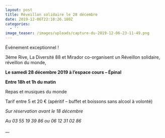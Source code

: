 ```yaml
---
layout: post
title: Réveillon solidaire le 28 décembre
date: 2019-12-06T22:10:26.180Z
categories:
  - ''
image_teaser: /images/uploads/capture-du-2019-12-06-23-11-49.png
---
```

Événement exceptionnel !

3ème Rive, La Diversité 88 et Mirador co-organisent un Réveillon solidaire, réveillon du monde,

**Le samedi 28 décembre 2019 à l’espace cours – Épinal**

**Entre 18h et 1h du matin**

Repas et musiques du monde

Tarif entre 5 et 20 € (apéritif – buffet et boissons sans alcool à volonté)

_Sur réservation avant le 18 décembre_

_Au 03 55 19 39 86 ou 06 12 31 02 86_

__
